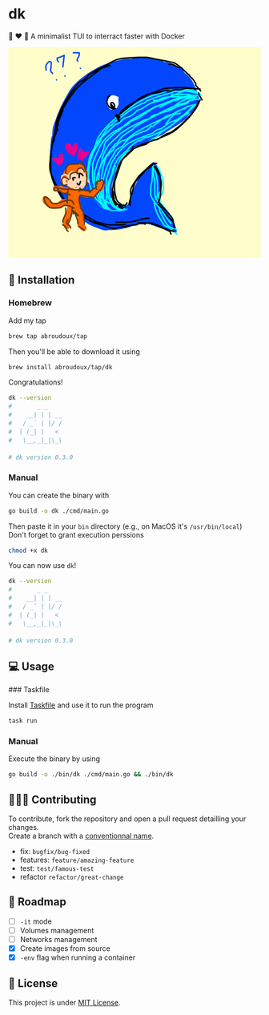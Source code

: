 # dk

🦧 ❤️ 🐳 A minimalist TUI to interract faster with Docker

![Monkey loves Whale by marde (https://drawception.com/player/922067/marde/)](./ressources/monkey-loves-whale.png)

## 🚀 Installation

### Homebrew

Add my tap

```bash
brew tap abroudoux/tap
```

Then you'll be able to download it using

```bash
brew install abroudoux/tap/dk
```

Congratulations!

```bash
dk --version
#       _ _
#    __| | | __
#   / _` | |/ /
#  | (_| |   <
#   \__,_|_|\_\

# dk version 0.3.0
```

### Manual

You can create the binary with

```bash
go build -o dk ./cmd/main.go
```

Then paste it in your `bin` directory (e.g., on MacOS it's `/usr/bin/local`) \
Don't forget to grant execution perssions

```bash
chmod +x dk
```

You can now use `dk`!

```bash
dk --version
#       _ _
#    __| | | __
#   / _` | |/ /
#  | (_| |   <
#   \__,_|_|\_\

# dk version 0.3.0
```

## 💻 Usage

### Taskfile

Install [Taskfile](https://taskfile.dev/installation/) and use it to run the program

```bash
task run
```

### Manual

Execute the binary by using

```bash
go build -o ./bin/dk ./cmd/main.go && ./bin/dk
```

## 🧑‍🤝‍🧑 Contributing

To contribute, fork the repository and open a pull request detailling your changes. \
Create a branch with a [conventionnal name](https://tilburgsciencehub.com/building-blocks/collaborate-and-share-your-work/use-github/naming-git-branches/).

- fix: `bugfix/bug-fixed`
- features: `feature/amazing-feature`
- test: `test/famous-test`
- refactor `refactor/great-change`

## 📌 Roadmap

- [ ] `-it` mode
- [ ] Volumes management
- [ ] Networks management
- [x] Create images from source
- [x] `-env` flag when running a container

## 📑 License

This project is under [MIT License](LICENSE).

